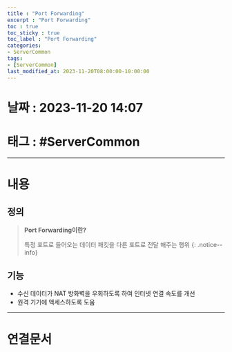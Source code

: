 ```yaml
---
title : "Port Forwarding"
excerpt : "Port Forwarding"
toc : true
toc_sticky : true
toc_label : "Port Forwarding"
categories:
- ServerCommon
tags:
- [ServerCommon]
last_modified_at: 2023-11-20T08:00:00-10:00:00
---
```


# 날짜 : 2023-11-20 14:07

# 태그 : #ServerCommon
---

# 내용

## 정의
> **Port Forwarding이란?**
>
>특정 포트로 들어오는 데이터 패킷을 다른 포트로 전달 해주는 행위
{: .notice--info}

## 기능
- 수신 데이터가 NAT 방화벽을 우회하도록 하여 인터넷 연결 속도를 개선
- 원격 기기에 액세스하도록 도움

---

# 연결문서
